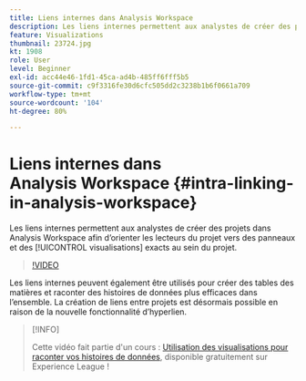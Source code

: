 ```yaml
---
title: Liens internes dans Analysis Workspace
description: Les liens internes permettent aux analystes de créer des projets dans Analysis Workspace afin d’orienter les lecteurs du projet vers des panneaux et des visualisations exacts au sein du projet.
feature: Visualizations
thumbnail: 23724.jpg
kt: 1908
role: User
level: Beginner
exl-id: acc44e46-1fd1-45ca-ad4b-485ff6fff5b5
source-git-commit: c9f3316fe30d6cfc505dd2c3238b1b6f0661a709
workflow-type: tm+mt
source-wordcount: '104'
ht-degree: 80%

---
```


# Liens internes dans Analysis Workspace {#intra-linking-in-analysis-workspace}

Les liens internes permettent aux analystes de créer des projets dans Analysis Workspace afin d’orienter les lecteurs du projet vers des panneaux et des [!UICONTROL visualisations] exacts au sein du projet.

>[!VIDEO](https://video.tv.adobe.com/v/23724/?quality=12)

Les liens internes peuvent également être utilisés pour créer des tables des matières et raconter des histoires de données plus efficaces dans l’ensemble. La création de liens entre projets est désormais possible en raison de la nouvelle fonctionnalité d’hyperlien.

>[!INFO]
>
> Cette vidéo fait partie d&#39;un cours : [Utilisation des visualisations pour raconter vos histoires de données](https://experienceleague.adobe.com/?recommended=Analytics-U-1-2021.1.visualizations&amp;lang=fr), disponible gratuitement sur Experience League !
